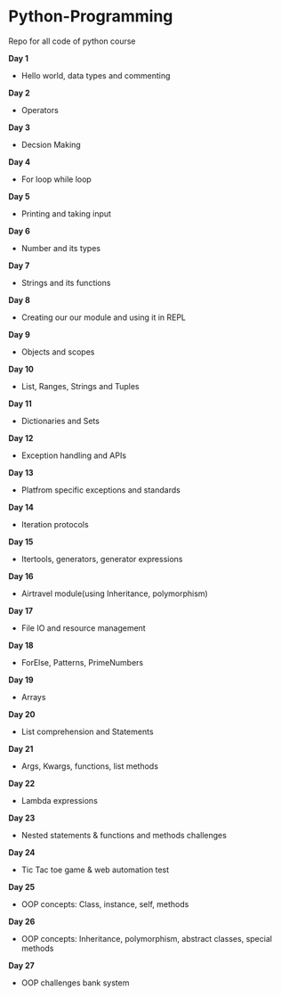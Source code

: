 # Python-Programming
Repo for all code of python course

**Day 1**
- Hello world, data types and commenting

**Day 2**
- Operators

**Day 3**
- Decsion Making

**Day 4**
- For loop while loop

**Day 5**
- Printing and taking input

**Day 6**
- Number and its types

**Day 7**
- Strings and its functions

**Day 8**
- Creating our our module and using it in REPL

**Day 9**
- Objects and scopes

**Day 10**
- List, Ranges, Strings and Tuples

**Day 11**
- Dictionaries and Sets

**Day 12**
- Exception handling and APIs

**Day 13**
- Platfrom specific exceptions and standards

**Day 14**
- Iteration protocols

**Day 15**
- Itertools, generators, generator expressions

**Day 16**
- Airtravel module(using Inheritance, polymorphism)

**Day 17**
- File IO and resource management

**Day 18**
- ForElse, Patterns, PrimeNumbers

**Day 19**
- Arrays

**Day 20**
- List comprehension and Statements

**Day 21**
- Args, Kwargs, functions, list methods

**Day 22**
- Lambda expressions

**Day 23**
- Nested statements & functions and methods challenges 

**Day 24**
- Tic Tac toe game & web automation test

**Day 25**
- OOP concepts: Class, instance, self, methods

**Day 26**
- OOP concepts: Inheritance, polymorphism, abstract classes, special methods

**Day 27**
- OOP challenges bank system 



